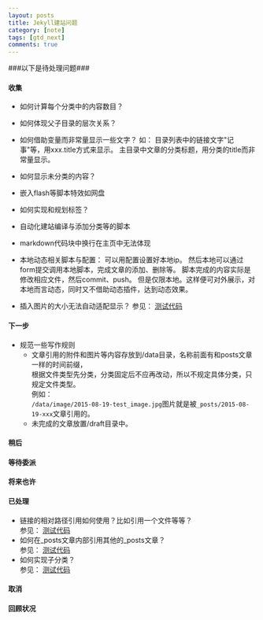 ```yaml
---
layout: posts
title: Jekyll建站问题
category: [note]
tags: [gtd_next]
comments: true
---
```


###以下是待处理问题###
#### 收集 ####
+ 如何计算每个分类中的内容数目？  
+ 如何体现父子目录的层次关系？
+ 如何借助变量而非常量显示一些文字？
如：
目录列表中的链接文字"记事"等，用xxx.title方式来显示。
主目录中文章的分类标题，用分类的title而非常量显示。

+ 如何显示未分类的内容？
+ 嵌入flash等脚本特效如网盘  
+ 如何实现和规划标签？
+ 自动化建站编译与添加分类等的脚本
+ markdown代码块中换行在主页中无法体现

+ 本地动态相关脚本与配置：
可以用配置设置好本地ip。
然后本地可以通过form提交调用本地脚本，完成文章的添加、删除等。
脚本完成的内容实际是修改相应文件，然后commit、push。
但是仅限本地。这样便可对外展示，对本地而言​动态，同时又不借助动态插件，达到动态效果。

+ 插入图片的大小无法自动适配显示？
参见：  [测试代码](/others/2015/08/19/test_link.html "2015-08-19-test_link.md")  


#### 下一步 ####
+ 规范一些写作规则  
  - 文章引用的附件和图片等内容存放到/data目录，名称前面有和posts文章一样的时间前缀，  
  根据文件类型先分类，分类固定后不应再改动，所以不规定具体分类，只规定文件类型。  
  例如：  
  `/data/image/2015-08-19-test_image.jpg`图片就是被`_posts/2015-08-19-xxx`文章引用的。  
  - 未完成的文章放置/draft目录中。  

#### 稍后 ####

#### 等待委派 ####

#### 将来也许 ####

#### 已处理 ####
+ 链接的相对路径引用如何使用？比如引用一个文件等等？  
参见：  [测试代码](/others/2015/08/19/test_link.html "2015-08-19-test_link.md")  
+ 如何在_posts文章内部引用其他的_posts文章？  
参见：  [测试代码](/others/2015/08/19/test_link.html "2015-08-19-test_link.md")  
+ 如何实现子分类？  
参见：  [测试代码](/others/2015/08/19/test_link.html "2015-08-19-test_link.md")

#### 取消 ####

#### 回顾状况 ####
